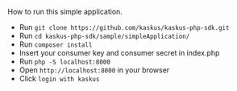 How to run this simple application.

- Run `git clone https://github.com/kaskus/kaskus-php-sdk.git`
- Run `cd kaskus-php-sdk/sample/simpleApplication/`
- Run `composer install`
- Insert your consumer key and consumer secret in index.php
- Run `php -S localhost:8000`
- Open `http://localhost:8000` in your browser
- Click `login with kaskus`
